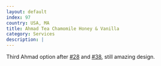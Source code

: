 ```yaml
---
layout: default
index: 97
country: USA, MA
title: Ahmad Tea Chamomile Honey & Vanilla
category: Services
description: |
---
```

Third Ahmad option after [#28](#post_28) and [#38](#post_38), still amazing design.